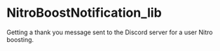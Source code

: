 # NitroBoostNotification_lib
Getting a thank you message sent to the Discord server for a user Nitro boosting.
